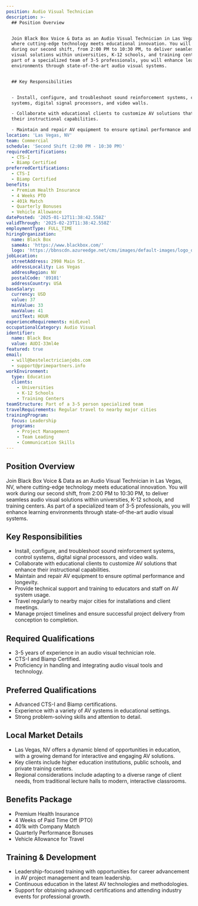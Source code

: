 ```yaml
---
position: Audio Visual Technician
description: >-
  ## Position Overview


  Join Black Box Voice & Data as an Audio Visual Technician in Las Vegas, NV,
  where cutting-edge technology meets educational innovation. You will work
  during our second shift, from 2:00 PM to 10:30 PM, to deliver seamless audio
  visual solutions within universities, K-12 schools, and training centers. As
  part of a specialized team of 3-5 professionals, you will enhance learning
  environments through state-of-the-art audio visual systems.


  ## Key Responsibilities


  - Install, configure, and troubleshoot sound reinforcement systems, control
  systems, digital signal processors, and video walls.

  - Collaborate with educational clients to customize AV solutions that enhance
  their instructional capabilities.

  - Maintain and repair AV equipment to ensure optimal performance and lon...
location: 'Las Vegas, NV'
team: Commercial
schedule: 'Second Shift (2:00 PM - 10:30 PM)'
requiredCertifications:
  - CTS-I
  - Biamp Certified
preferredCertifications:
  - CTS-I
  - Biamp Certified
benefits:
  - Premium Health Insurance
  - 4 Weeks PTO
  - 401k Match
  - Quarterly Bonuses
  - Vehicle Allowance
datePosted: '2025-01-12T11:38:42.558Z'
validThrough: '2025-02-23T11:38:42.558Z'
employmentType: FULL_TIME
hiringOrganization:
  name: Black Box
  sameAs: 'https://www.blackbox.com/'
  logo: 'https://bbnscdn.azureedge.net/cms/images/default-images/logo_dark.png'
jobLocation:
  streetAddress: 2998 Main St.
  addressLocality: Las Vegas
  addressRegion: NV
  postalCode: '89101'
  addressCountry: USA
baseSalary:
  currency: USD
  value: 37
  minValue: 33
  maxValue: 41
  unitText: HOUR
experienceRequirements: midLevel
occupationalCategory: Audio Visual
identifier:
  name: Black Box
  value: AUDI-33ml4e
featured: true
email:
  - will@bestelectricianjobs.com
  - support@primepartners.info
workEnvironment:
  type: Education
  clients:
    - Universities
    - K-12 Schools
    - Training Centers
teamStructure: Part of a 3-5 person specialized team
travelRequirements: Regular travel to nearby major cities
trainingProgram:
  focus: Leadership
  programs:
    - Project Management
    - Team Leading
    - Communication Skills
---
```




## Position Overview

Join Black Box Voice & Data as an Audio Visual Technician in Las Vegas, NV, where cutting-edge technology meets educational innovation. You will work during our second shift, from 2:00 PM to 10:30 PM, to deliver seamless audio visual solutions within universities, K-12 schools, and training centers. As part of a specialized team of 3-5 professionals, you will enhance learning environments through state-of-the-art audio visual systems.

## Key Responsibilities

- Install, configure, and troubleshoot sound reinforcement systems, control systems, digital signal processors, and video walls.
- Collaborate with educational clients to customize AV solutions that enhance their instructional capabilities.
- Maintain and repair AV equipment to ensure optimal performance and longevity.
- Provide technical support and training to educators and staff on AV system usage.
- Travel regularly to nearby major cities for installations and client meetings.
- Manage project timelines and ensure successful project delivery from conception to completion.

## Required Qualifications

- 3-5 years of experience in an audio visual technician role.
- CTS-I and Biamp Certified.
- Proficiency in handling and integrating audio visual tools and technology.

## Preferred Qualifications

- Advanced CTS-I and Biamp certifications.
- Experience with a variety of AV systems in educational settings.
- Strong problem-solving skills and attention to detail.

## Local Market Details

- Las Vegas, NV offers a dynamic blend of opportunities in education, with a growing demand for interactive and engaging AV solutions.
- Key clients include higher education institutions, public schools, and private training centers.
- Regional considerations include adapting to a diverse range of client needs, from traditional lecture halls to modern, interactive classrooms.

## Benefits Package

- Premium Health Insurance
- 4 Weeks of Paid Time Off (PTO)
- 401k with Company Match
- Quarterly Performance Bonuses
- Vehicle Allowance for Travel

## Training & Development

- Leadership-focused training with opportunities for career advancement in AV project management and team leadership.
- Continuous education in the latest AV technologies and methodologies.
- Support for obtaining advanced certifications and attending industry events for professional growth.

